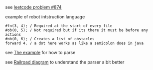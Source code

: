 see [leetcode problem #874](https://leetcode.com/problems/walking-robot-simulation/)

example of robot intstruction language
```
#fn(3, 4); / Required at the start of every file
#ob(0, 5); / Not required but if its there it must be before any actions
#ob(0, 6); / Creates a list of obstacles
forward 4. / a dot here works as like a semicolon does in java
```

see [The example](./example.js) for how to parse 

see [Railroad diagram](./robot.md) to understand the parser a bit better